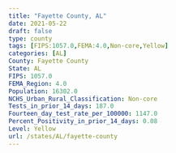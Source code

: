 ```yaml
---
title: "Fayette County, AL"
date: 2021-05-22
draft: false
type: county
tags: [FIPS:1057.0,FEMA:4.0,Non-core,Yellow]
categories: [AL]
County: Fayette County
State: AL
FIPS: 1057.0
FEMA_Region: 4.0
Population: 16302.0
NCHS_Urban_Rural_Classification: Non-core
Tests_in_prior_14_days: 187.0
Fourteen_day_test_rate_per_100000: 1147.0
Percent_Positivity_in_prior_14_days: 0.08
Level: Yellow
url: /states/AL/fayette-county
---
```



